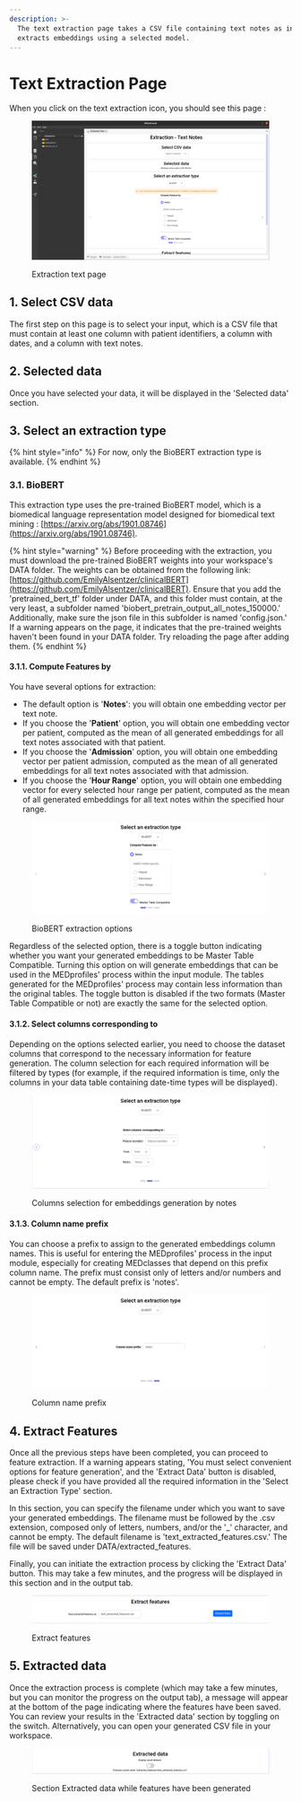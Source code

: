 ```yaml
---
description: >-
  The text extraction page takes a CSV file containing text notes as input and
  extracts embeddings using a selected model.
---
```


# Text Extraction Page

When you click on the text extraction icon, you should see this page :

<figure><img src="../../../.gitbook/assets/extraction_text_without_model.png" alt=""><figcaption><p>Extraction text page</p></figcaption></figure>

## 1. Select CSV data

The first step on this page is to select your input, which is a CSV file that must contain at least one column with patient identifiers, a column with dates, and a column with text notes.

## 2. Selected data

Once you have selected your data, it will be displayed in the 'Selected data' section.

## 3. Select an extraction type

{% hint style="info" %}
For now, only the BioBERT extraction type is available.
{% endhint %}

### 3.1. BioBERT

This extraction type uses the pre-trained BioBERT model, which is a biomedical language representation model designed for biomedical text mining : [https://arxiv.org/abs/1901.08746](https://arxiv.org/abs/1901.08746).

{% hint style="warning" %}
Before proceeding with the extraction, you must download the pre-trained BioBERT weights into your workspace's DATA folder. The weights can be obtained from the following link: [https://github.com/EmilyAlsentzer/clinicalBERT](https://github.com/EmilyAlsentzer/clinicalBERT). Ensure that you add the 'pretrained\_bert\_tf' folder under DATA, and this folder must contain, at the very least, a subfolder named 'biobert\_pretrain\_output\_all\_notes\_150000.' Additionally, make sure the json file in this subfolder is named 'config.json.' If a warning appears on the page, it indicates that the pre-trained weights haven't been found in your DATA folder. Try reloading the page after adding them.
{% endhint %}

#### 3.1.1. Compute Features by

You have several options for extraction:

* The default option is '**Notes**': you will obtain one embedding vector per text note.
* If you choose the '**Patient**' option, you will obtain one embedding vector per patient, computed as the mean of all generated embeddings for all text notes associated with that patient.
* If you choose the '**Admission**' option, you will obtain one embedding vector per patient admission, computed as the mean of all generated embeddings for all text notes associated with that admission.
* If you choose the '**Hour Range**' option, you will obtain one embedding vector for every selected hour range per patient, computed as the mean of all generated embeddings for all text notes within the specified hour range.

<figure><img src="../../../.gitbook/assets/extraction_text_options.png" alt=""><figcaption><p>BioBERT extraction options</p></figcaption></figure>

Regardless of the selected option, there is a toggle button indicating whether you want your generated embeddings to be Master Table Compatible. Turning this option on will generate embeddings that can be used in the MEDprofiles' process within the input module. The tables generated for the MEDprofiles' process may contain less information than the original tables. The toggle button is disabled if the two formats (Master Table Compatible or not) are exactly the same for the selected option.

#### 3.1.2. Select columns corresponding to

Depending on the options selected earlier, you need to choose the dataset columns that correspond to the necessary information for feature generation. The column selection for each required information will be filtered by types (for example, if the required information is time, only the columns in your data table containing date-time types will be displayed).

<figure><img src="../../../.gitbook/assets/select_columns.png" alt=""><figcaption><p>Columns selection for embeddings generation by notes</p></figcaption></figure>

#### 3.1.3. Column name prefix

You can choose a prefix to assign to the generated embeddings column names. This is useful for entering the MEDprofiles' process in the input module, especially for creating MEDclasses that depend on this prefix column name. The prefix must consist only of letters and/or numbers and cannot be empty. The default prefix is 'notes'.

<figure><img src="../../../.gitbook/assets/column_prefix.png" alt=""><figcaption><p>Column name prefix</p></figcaption></figure>

## 4. Extract Features

Once all the previous steps have been completed, you can proceed to feature extraction. If a warning appears stating, 'You must select convenient options for feature generation', and the 'Extract Data' button is disabled, please check if you have provided all the required information in the 'Select an Extraction Type' section.

In this section, you can specify the filename under which you want to save your generated embeddings. The filename must be followed by the .csv extension, composed only of letters, numbers, and/or the '\_' character, and cannot be empty. The default filename is 'text\_extracted\_features.csv.' The file will be saved under DATA/extracted\_features.

Finally, you can initiate the extraction process by clicking the 'Extract Data' button. This may take a few minutes, and the progress will be displayed in this section and in the output tab.

<figure><img src="../../../.gitbook/assets/extract_features.png" alt=""><figcaption><p>Extract features</p></figcaption></figure>

## 5. Extracted data

Once the extraction process is complete (which may take a few minutes, but you can monitor the progress on the output tab), a message will appear at the bottom of the page indicating where the features have been saved. You can review your results in the 'Extracted data' section by toggling on the switch. Alternatively, you can open your generated CSV file in your workspace.

<figure><img src="../../../.gitbook/assets/extracted_data.png" alt=""><figcaption><p>Section Extracted data while features have been generated</p></figcaption></figure>
